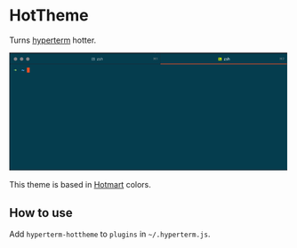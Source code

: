 # HotTheme

Turns [hyperterm](https://hyperterm.org) hotter.


<img src="hottheme.png" width=500 />

This theme is based in [Hotmart](https://www.hotmart.com/en/) colors.

## How to use

Add `hyperterm-hottheme` to `plugins` in `~/.hyperterm.js`.
